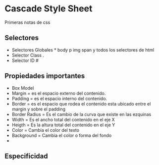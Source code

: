# Cascade Style Sheet

Primeras notas de css

## Selectores
- Selectores Globales \* body p img span y todos los selectores de html
- Selector Class .
- Selector ID #

## Propiedades importantes
- Box Model
- Margin = es el espacio externo del contenido.
- Padding = es el espacio interno del contenido.
- Border = es el espacio que rodea el contenido esta ubicado entre el margin y sobre el padding
- Border Radius = Es el cambio de la curva que existe en las ezquinas
- Width = Es el ancho total del contenido en el eje X
- Heigth = Es la altura total del contenido en el eje Y
- Color = Cambia el color del texto
- Background = Cambia el color o forma del fondo
- 


## Especificidad